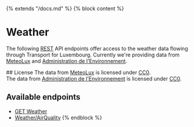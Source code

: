 {% extends "/docs.md" %}
{% block content %}
# Weather
The following [REST](https://en.wikipedia.org/wiki/Representational_state_transfer) API endpoints offer access to the weather data flowing through Transport for Luxembourg.
Currently we're providing data from [MeteoLux](https://data.public.lu/en/organizations/meteolux/) and [Administration de l'Environnement](http://www.environnement.public.lu/).

## License
The data from [MeteoLux](https://data.public.lu/en/organizations/meteolux/) is licensed under [CC0](https://creativecommons.org/publicdomain/zero/1.0/).<br />
The data from [Administration de l'Environnement](http://www.environnement.public.lu/) is licensed under [CC0](https://creativecommons.org/publicdomain/zero/1.0/).

## Available endpoints
- [GET Weather](/RESTAPIs/Weather/index.md)
- [Weather/AirQuality](/RESTAPIs/Weather/airquality.md)
{% endblock %}
